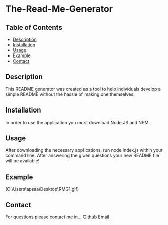 # The-Read-Me-Generator

## Table of Contents
- [Description](#Description) 
- [Installation](#Installation)
- [Usage](#Usage)
- [Example](#Example)
- [Contact](#Contact)

## Description
This README generator was created as a tool to help individuals develop a simple README without the hassle of making one themselves.

## Installation
In order to use the application you must download Node.JS and NPM. 

## Usage
After downloading the necessary applications, run node index.js within your command line. After answering the given questions your new README file will be available!

## Example
(C:\Users\apsaa\Desktop\RMG1.gif)

## Contact
For questions please contact me in...
[Github](https://github.com/apark0819)
[Email](https://gmail.com/apark0819)
